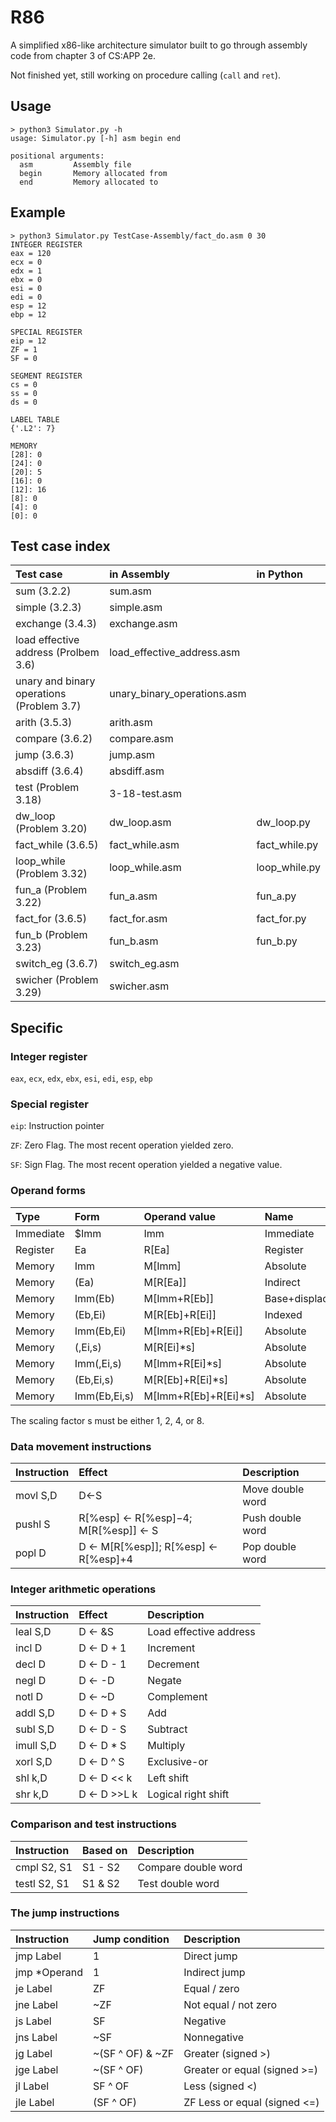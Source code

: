 # R86

A simplified x86-like architecture simulator built to go through assembly code from chapter 3 of CS:APP 2e.

Not finished yet, still working on procedure calling (`call` and `ret`).

## Usage

    > python3 Simulator.py -h
    usage: Simulator.py [-h] asm begin end

    positional arguments:
      asm         Assembly file
      begin       Memory allocated from
      end         Memory allocated to

## Example

    > python3 Simulator.py TestCase-Assembly/fact_do.asm 0 30
    INTEGER REGISTER
    eax = 120
    ecx = 0
    edx = 1
    ebx = 0
    esi = 0
    edi = 0
    esp = 12
    ebp = 12

    SPECIAL REGISTER
    eip = 12
    ZF = 1
    SF = 0

    SEGMENT REGISTER
    cs = 0
    ss = 0
    ds = 0

    LABEL TABLE
    {'.L2': 7}

    MEMORY
    [28]: 0
    [24]: 0
    [20]: 5
    [16]: 0
    [12]: 16
    [8]: 0
    [4]: 0
    [0]: 0

## Test case index

| Test case                 | in Assembly         | in Python
|:--                        |:--                  |:--
| sum (3.2.2)               | sum.asm
| simple (3.2.3)            | simple.asm
| exchange (3.4.3)          | exchange.asm
| load effective address (Prolbem 3.6)      | load_effective_address.asm
| unary and binary operations (Problem 3.7) | unary_binary_operations.asm
| arith (3.5.3)             | arith.asm
| compare (3.6.2)           | compare.asm
| jump (3.6.3)              | jump.asm
| absdiff (3.6.4)           | absdiff.asm
| test (Problem 3.18)       | 3-18-test.asm
| dw_loop (Problem 3.20)    | dw_loop.asm         | dw_loop.py
| fact_while (3.6.5)        | fact_while.asm      | fact_while.py
| loop_while (Problem 3.32) | loop_while.asm      | loop_while.py
| fun_a (Problem 3.22)      | fun_a.asm           | fun_a.py
| fact_for (3.6.5)          | fact_for.asm        | fact_for.py
| fun_b (Problem 3.23)      | fun_b.asm           | fun_b.py
| switch_eg (3.6.7)         | switch_eg.asm
| swicher (Problem 3.29)    | swicher.asm


## Specific

### Integer register

`eax`, `ecx`, `edx`, `ebx`, `esi`, `edi`, `esp`, `ebp`

### Special register
`eip`: Instruction pointer

`ZF`: Zero Flag. The most recent operation yielded zero.

`SF`: Sign Flag. The most recent operation yielded a negative value.


### Operand forms

| Type       | Form         | Operand value        | Name
|:-----------|:-------------|:---------------------|:-------------
| Immediate  | $Imm         | Imm                  | Immediate
| Register   | Ea           | R[Ea]                | Register
| Memory     | Imm          | M[Imm]               | Absolute
| Memory     | (Ea)         | M[R[Ea]]             | Indirect
| Memory     | Imm(Eb)      | M[Imm+R[Eb]]         | Base+displacement
| Memory     | (Eb,Ei)      | M[R[Eb]+R[Ei]]       | Indexed
| Memory     | Imm(Eb,Ei)   | M[Imm+R[Eb]+R[Ei]]   | Absolute
| Memory     | (,Ei,s)      | M[R[Ei]*s]           | Absolute
| Memory     | Imm(,Ei,s)   | M[Imm+R[Ei]*s]       | Absolute
| Memory     | (Eb,Ei,s)    | M[R[Eb]+R[Ei]*s]     | Absolute
| Memory     | Imm(Eb,Ei,s) | M[Imm+R[Eb]+R[Ei]*s] | Absolute

The scaling factor s must be either 1, 2, 4, or 8.

### Data movement instructions
| Instruction  | Effect                                | Description
|:--           |:--                                    |:--
| movl S,D     | D←S                                   | Move double word
| pushl S      | R[%esp] ← R[%esp]−4; M[R[%esp]] ← S   | Push double word
| popl D       | D ← M[R[%esp]]; R[%esp] ← R[%esp]+4   | Pop double word
                

### Integer arithmetic operations
| Instruction  | Effect     | Description
|:--           |:--         |:--
| leal S,D     | D ← &S     | Load effective address
| incl D       | D ← D + 1  | Increment
| decl D       | D ← D - 1  | Decrement
| negl D       | D ← -D     | Negate
| notl D       | D ← ~D     | Complement
| addl S,D     | D ← D + S  | Add
| subl S,D     | D ← D - S  | Subtract
| imull S,D    | D ← D * S  | Multiply
| xorl S,D     | D ← D ^ S  | Exclusive-or
| shl k,D      | D ← D << k | Left shift
| shr k,D      | D ← D >>L k| Logical right shift

### Comparison and test instructions

| Instruction | Based on  | Description
|:--          |:--        |:--
| cmpl S2, S1 | S1 - S2   | Compare double word
| testl S2, S1| S1 & S2   | Test double word

### The jump instructions

| Instruction | Jump  condition | Description
|:--          |:--              |:--
| jmp Label   | 1               | Direct jump
| jmp *Operand| 1               | Indirect jump
| je Label    | ZF              | Equal / zero
| jne Label   | ~ZF             | Not equal / not zero
| js Label    | SF              | Negative
| jns Label   | ~SF             | Nonnegative
| jg Label    | ~(SF ^ OF) & ~ZF| Greater (signed >)
| jge Label   |  ~(SF ^ OF)     | Greater or equal (signed >=)
| jl Label    | SF ^ OF         | Less (signed <)
| jle Label   | (SF ^ OF)       | ZF Less or equal (signed <=)



